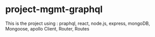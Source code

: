 # project-mgmt-graphql
This is the project using : praphql, react, node.js, express, mongoDB, Mongoose, apollo Client, Router, Routes

